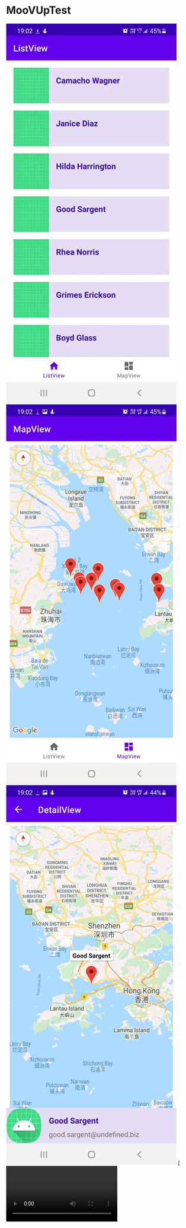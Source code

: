 # MooVUpTest
![alt text](https://github.com/jags06/MooVUpTest/blob/main/WhatsApp%20Image%202021-11-26%20at%207.02.27%20PM.jpeg?raw=true)
![alt text](https://github.com/jags06/MooVUpTest/blob/main/WhatsApp%20Image%202021-11-26%20at%207.02.28%20PM.jpeg?raw=true)
![alt text](https://github.com/jags06/MooVUpTest/blob/main/WhatsApp%20Image%202021-11-26%20at%207.02.28%20PM%20(1).jpeg?raw=true)
[![Watch the video](https://github.com/jags06/MooVUpTest/blob/ac260917ad2c9da722335c2905f45ce7221c4c86/WhatsApp%20Video%202021-11-26%20at%207.02.27%20PM.mp4)
